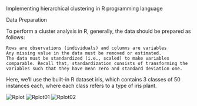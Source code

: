 Implementing hierarchical clustering in R programming language

Data Preparation

To perform a cluster analysis in R, generally, the data should be prepared as follows:

    Rows are observations (individuals) and columns are variables
    Any missing value in the data must be removed or estimated.
    The data must be standardized (i.e., scaled) to make variables comparable. Recall that, standardization consists of transforming the variables such that they have mean zero and standard deviation one.

Here, we’ll use the built-in R dataset iris, which contains 3 classes of 50 instances each, where each class refers to a type of iris plant.

![Rplot](https://user-images.githubusercontent.com/95676591/173219772-ec5f2c1e-89cd-4766-8a46-1843267c9952.png)
![Rplot01](https://user-images.githubusercontent.com/95676591/173219775-c9da703d-4fe4-41e5-b55b-aad365ee4f9d.png)
![Rplot02](https://user-images.githubusercontent.com/95676591/173219777-7e956c6d-b054-4a94-8cb3-a31d1d0145aa.png)
